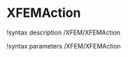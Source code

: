 <!-- MOOSE Documentation Stub: Remove this when content is added. -->

# XFEMAction
!syntax description /XFEM/XFEMAction

!syntax parameters /XFEM/XFEMAction
